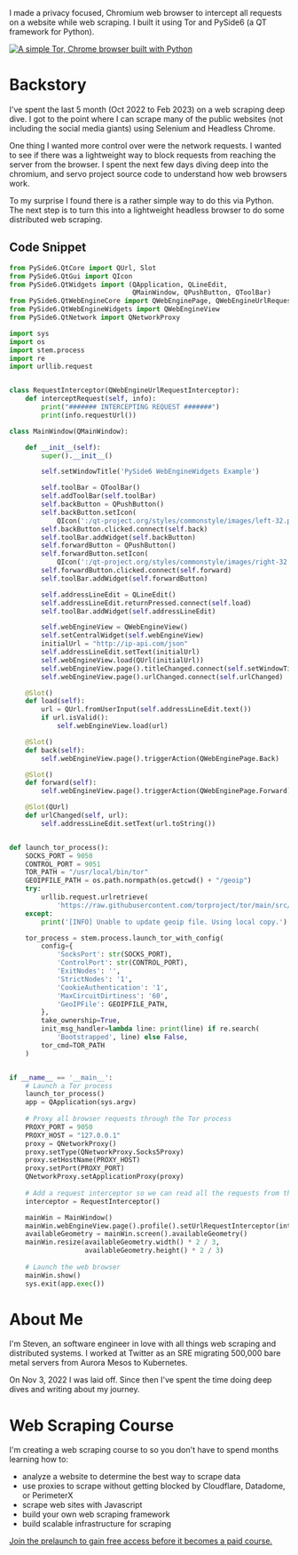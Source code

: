 I made a privacy focused, Chromium web browser to intercept all requests on a website while web scraping. I built it using Tor and PySide6 (a QT framework for Python).


[![A simple Tor, Chrome browser built with Python](http://img.youtube.com/vi/auKpNM1g5aw/0.jpg)](http://www.youtube.com/watch?v=auKpNM1g5aw "A simple Tor, Chrome browser built with Python")


# Backstory

I've spent the last 5 month (Oct 2022 to Feb 2023) on a web scraping deep dive. I got to the point where I can scrape many of the public websites (not including the social media giants) using Selenium and Headless Chrome.

One thing I wanted more control over were the network requests. I wanted to see if there was a lightweight way to block requests from reaching the server from the browser. I spent the next few days diving deep into the chromium, and servo project source code to understand how web browsers work.

To my surprise I found there is a rather simple way to do this via Python. The next step is to turn this into a lightweight headless browser to do some distributed web scraping.

## Code Snippet

```python
from PySide6.QtCore import QUrl, Slot
from PySide6.QtGui import QIcon
from PySide6.QtWidgets import (QApplication, QLineEdit,
                               QMainWindow, QPushButton, QToolBar)
from PySide6.QtWebEngineCore import QWebEnginePage, QWebEngineUrlRequestInterceptor, QWebEngineProfile
from PySide6.QtWebEngineWidgets import QWebEngineView
from PySide6.QtNetwork import QNetworkProxy

import sys
import os
import stem.process
import re
import urllib.request


class RequestInterceptor(QWebEngineUrlRequestInterceptor):
    def interceptRequest(self, info):
        print("####### INTERCEPTING REQUEST #######")
        print(info.requestUrl())

class MainWindow(QMainWindow):

    def __init__(self):
        super().__init__()

        self.setWindowTitle('PySide6 WebEngineWidgets Example')

        self.toolBar = QToolBar()
        self.addToolBar(self.toolBar)
        self.backButton = QPushButton()
        self.backButton.setIcon(
            QIcon(':/qt-project.org/styles/commonstyle/images/left-32.png'))
        self.backButton.clicked.connect(self.back)
        self.toolBar.addWidget(self.backButton)
        self.forwardButton = QPushButton()
        self.forwardButton.setIcon(
            QIcon(':/qt-project.org/styles/commonstyle/images/right-32.png'))
        self.forwardButton.clicked.connect(self.forward)
        self.toolBar.addWidget(self.forwardButton)

        self.addressLineEdit = QLineEdit()
        self.addressLineEdit.returnPressed.connect(self.load)
        self.toolBar.addWidget(self.addressLineEdit)

        self.webEngineView = QWebEngineView()
        self.setCentralWidget(self.webEngineView)
        initialUrl = "http://ip-api.com/json"
        self.addressLineEdit.setText(initialUrl)
        self.webEngineView.load(QUrl(initialUrl))
        self.webEngineView.page().titleChanged.connect(self.setWindowTitle)
        self.webEngineView.page().urlChanged.connect(self.urlChanged)

    @Slot()
    def load(self):
        url = QUrl.fromUserInput(self.addressLineEdit.text())
        if url.isValid():
            self.webEngineView.load(url)

    @Slot()
    def back(self):
        self.webEngineView.page().triggerAction(QWebEnginePage.Back)

    @Slot()
    def forward(self):
        self.webEngineView.page().triggerAction(QWebEnginePage.Forward)

    @Slot(QUrl)
    def urlChanged(self, url):
        self.addressLineEdit.setText(url.toString())


def launch_tor_process():
    SOCKS_PORT = 9050
    CONTROL_PORT = 9051
    TOR_PATH = "/usr/local/bin/tor"
    GEOIPFILE_PATH = os.path.normpath(os.getcwd() + "/geoip")
    try:
        urllib.request.urlretrieve(
            'https://raw.githubusercontent.com/torproject/tor/main/src/config/geoip', GEOIPFILE_PATH)
    except:
        print('[INFO] Unable to update geoip file. Using local copy.')

    tor_process = stem.process.launch_tor_with_config(
        config={
            'SocksPort': str(SOCKS_PORT),
            'ControlPort': str(CONTROL_PORT),
            'ExitNodes': '',
            'StrictNodes': '1',
            'CookieAuthentication': '1',
            'MaxCircuitDirtiness': '60',
            'GeoIPFile': GEOIPFILE_PATH,
        },
        take_ownership=True,
        init_msg_handler=lambda line: print(line) if re.search(
            'Bootstrapped', line) else False,
        tor_cmd=TOR_PATH
    )


if __name__ == '__main__':
    # Launch a Tor process
    launch_tor_process()
    app = QApplication(sys.argv)
    
    # Proxy all browser requests through the Tor process
    PROXY_PORT = 9050
    PROXY_HOST = "127.0.0.1"
    proxy = QNetworkProxy()
    proxy.setType(QNetworkProxy.Socks5Proxy)
    proxy.setHostName(PROXY_HOST)
    proxy.setPort(PROXY_PORT)
    QNetworkProxy.setApplicationProxy(proxy)
    
    # Add a request interceptor so we can read all the requests from the browser
    interceptor = RequestInterceptor()

    mainWin = MainWindow()
    mainWin.webEngineView.page().profile().setUrlRequestInterceptor(interceptor)
    availableGeometry = mainWin.screen().availableGeometry()
    mainWin.resize(availableGeometry.width() * 2 / 3,
                   availableGeometry.height() * 2 / 3)
    
    # Launch the web browser
    mainWin.show()
    sys.exit(app.exec())
```

# About Me

I'm Steven, an software engineer in love with all things web scraping and distributed systems. I worked at Twitter as an SRE migrating 500,000 bare metal servers from Aurora Mesos to Kubernetes.

On Nov 3, 2022 I was laid off. Since then I've spent the time doing deep dives and writing about my journey.

# Web Scraping Course

I'm creating a web scraping course to so you don't have to spend months learning how to:

- analyze a website to determine the best way to scrape data
- use proxies to scrape without getting blocked by Cloudflare, Datadome, or PerimeterX
- scrape web sites with Javascript
- build your own web scraping framework
- build scalable infrastructure for scraping

[Join the prelaunch to gain free access before it becomes
a paid course.](https://stevennatera.gumroad.com/l/isfsd)
